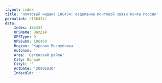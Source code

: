 ```yaml
---
layout: index
title: 'Почтовый индекс 186434: отделение почтовой связи Почты России'
permalink: /186434/
data:
    Index: 186434
    OPSName: Валдай
    OPSType: О
    OPSSubm: 186469
    Region: 'Карелия Республика'
    Autonom: ''
    Area: 'Сегежский район'
    City: Валдай
    City1: ''
    ActDate: '20001030'
    IndexOld: ''
---
```

